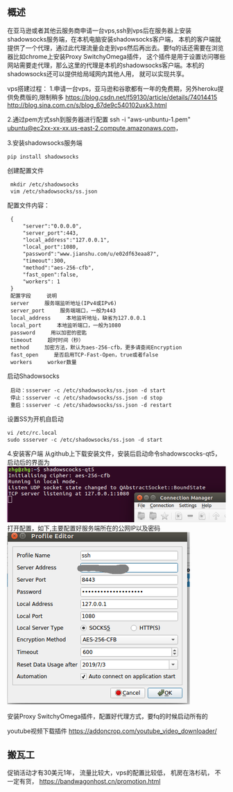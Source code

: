 ## 概述
  在亚马逊或者其他云服务商申请一台vps,ssh到vps后在服务器上安装shadowsocks服务端，在本机电脑安装shadowsocks客户端，
  本机的客户端就提供了一个代理，通过此代理流量会走到vps然后再出去。要fq的话还需要在浏览器比如chrome上安装Proxy SwitchyOmega插件，
  这个插件是用于设置访问哪些网站需要走代理，那么这里的代理是本机的shadowsocks客户端。本机的shadowsocks还可以提供给局域网内其他人用，
  就可以实现共享。

 
vps搭建过程：
1.申请一台vps，亚马逊和谷歌都有一年的免费期，另外heroku提供免费版的,限制稍多
 https://blog.csdn.net/f59130/article/details/74014415
 http://blog.sina.com.cn/s/blog_67de9c540102uxk3.html
 
2.通过pem方式ssh到服务器进行配置
ssh -i "aws-unbuntu-1.pem" ubuntu@ec2xx-xx-xx.us-east-2.compute.amazonaws.com，

3.安装shadowsocks服务端

    pip install shadowsocks 
    
 创建配置文件
 
     mkdir /etc/shadowsocks
     vim /etc/shadowsocks/ss.json
 
 配置文件内容：
 
     {
         "server":"0.0.0.0",
         "server_port":443,
         "local_address":"127.0.0.1",
         "local_port":1080,
         "password":"www.jianshu.com/u/e02df63eaa87",
         "timeout":300,
         "method":"aes-256-cfb",
         "fast_open":false,
         "workers": 1
     }
     配置字段     说明
     server     服务端监听地址(IPv4或IPv6)
     server_port     服务端端口，一般为443
     local_address     本地监听地址，缺省为127.0.0.1
     local_port     本地监听端口，一般为1080
     password     用以加密的密匙
     timeout     超时时间（秒）
     method     加密方法，默认为aes-256-cfb，更多请查阅Encryption
     fast_open     是否启用TCP-Fast-Open，true或者false
     workers     worker数量
 
 启动Shadowsocks
 
     启动：ssserver -c /etc/shadowsocks/ss.json -d start
     停止：ssserver -c /etc/shadowsocks/ss.json -d stop
     重启：ssserver -c /etc/shadowsocks/ss.json -d restart
     
 设置SS为开机自启动
    
    vi /etc/rc.local
    sudo ssserver -c /etc/shadowsocks/ss.json -d start

4.安装客户端
 从github上下载安装文件，安装后启动命令shadowscocks-qt5， 启动后的界面为![](../img/shadowsocks-start.bmp)
 打开配置，如下,主要配置好服务端所在的公网IP以及密码
 ![](../img/shadowsocks-config.bmp)
 
 安装Proxy SwitchyOmega插件，配置好代理方式，要fq的时候启动所有的
 

youtube视频下载插件
https://addoncrop.com/youtube_video_downloader/


## 搬瓦工

促销活动才有30美元1年， 流量比较大，vps的配置比较低， 机房在洛杉矶， 不一定有货， https://bandwagonhost.cn/promotion.html